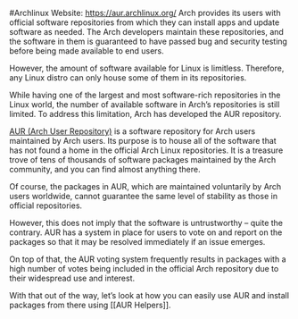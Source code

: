 #Archlinux
Website: https://aur.archlinux.org/
Arch provides its users with official software repositories from which they can install apps and update software as needed. The Arch developers maintain these repositories, and the software in them is guaranteed to have passed bug and security testing before being made available to end users.

However, the amount of software available for Linux is limitless. Therefore, any Linux distrо can only house some of them in its repositories.

While having one of the largest and most software-rich repositories in the Linux world, the number of available software in Arch’s repositories is still limited. To address this limitation, Arch has developed the AUR repository.

[AUR (Arch User Repository)](https://aur.archlinux.org/) is a software repository for Arch users maintained by Arch users. Its purpose is to house all of the software that has not found a home in the official Arch Linux repositories. It is a treasure trove of tens of thousands of software packages maintained by the Arch community, and you can find almost anything there.

Of course, the packages in AUR, which are maintained voluntarily by Arch users worldwide, cannot guarantee the same level of stability as those in official repositories.

However, this does not imply that the software is untrustworthy – quite the contrary. AUR has a system in place for users to vote on and report on the packages so that it may be resolved immediately if an issue emerges.

On top of that, the AUR voting system frequently results in packages with a high number of votes being included in the official Arch repository due to their widespread use and interest.

With that out of the way, let’s look at how you can easily use AUR and install packages from there using [[AUR Helpers]].